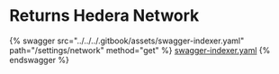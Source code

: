 # Returns Hedera Network

{% swagger src="../../../.gitbook/assets/swagger-indexer.yaml" path="/settings/network" method="get" %}
[swagger-indexer.yaml](../../../.gitbook/assets/swagger-indexer.yaml)
{% endswagger %}

